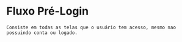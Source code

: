 # Fluxo Pré-Login
    Consiste em todas as telas que o usuário tem acesso, mesmo nao possuindo conta ou logado.
